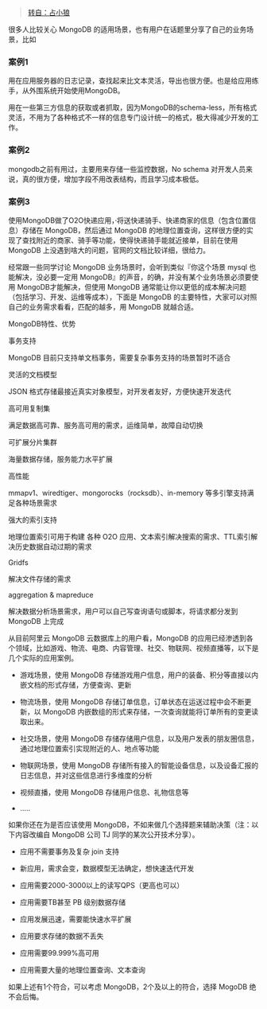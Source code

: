 > [转自：占小狼](https://mp.weixin.qq.com/s/ak0g1zRXsO805J6zM2vreQ)

很多人比较关心 MongoDB 的适用场景，也有用户在话题里分享了自己的业务场景，比如

### 案例1

用在应用服务器的日志记录，查找起来比文本灵活，导出也很方便。也是给应用练手，从外围系统开始使用MongoDB。

用在一些第三方信息的获取或者抓取，因为MongoDB的schema-less，所有格式灵活，不用为了各种格式不一样的信息专门设计统一的格式，极大得减少开发的工作。

### 案例2

mongodb之前有用过，主要用来存储一些监控数据，No schema 对开发人员来说，真的很方便，增加字段不用改表结构，而且学习成本极低。

### 案例3

使用MongoDB做了O2O快递应用，·将送快递骑手、快递商家的信息（包含位置信息）存储在 MongoDB，然后通过 MongoDB 的地理位置查询，这样很方便的实现了查找附近的商家、骑手等功能，使得快递骑手能就近接单，目前在使用MongoDB 上没遇到啥大的问题，官网的文档比较详细，很给力。

经常跟一些同学讨论 MongoDB 业务场景时，会听到类似『你这个场景 mysql 也能解决，没必要一定用 MongoDB』的声音，的确，并没有某个业务场景必须要使用 MongoDB才能解决，但使用 MongoDB 通常能让你以更低的成本解决问题（包括学习、开发、运维等成本），下面是 MongoDB 的主要特性，大家可以对照自己的业务需求看看，匹配的越多，用 MongoDB 就越合适。

MongoDB特性、优势

事务支持

MongoDB 目前只支持单文档事务，需要复杂事务支持的场景暂时不适合

灵活的文档模型

JSON 格式存储最接近真实对象模型，对开发者友好，方便快速开发迭代

高可用复制集

满足数据高可靠、服务高可用的需求，运维简单，故障自动切换

可扩展分片集群

海量数据存储，服务能力水平扩展

高性能

mmapv1、wiredtiger、mongorocks（rocksdb）、in-memory 等多引擎支持满足各种场景需求

强大的索引支持

地理位置索引可用于构建 各种 O2O 应用、文本索引解决搜索的需求、TTL索引解决历史数据自动过期的需求

Gridfs

解决文件存储的需求

aggregation & mapreduce

解决数据分析场景需求，用户可以自己写查询语句或脚本，将请求都分发到 MongoDB 上完成

从目前阿里云 MongoDB 云数据库上的用户看，MongoDB 的应用已经渗透到各个领域，比如游戏、物流、电商、内容管理、社交、物联网、视频直播等，以下是几个实际的应用案例。

+ 游戏场景，使用 MongoDB 存储游戏用户信息，用户的装备、积分等直接以内嵌文档的形式存储，方便查询、更新

+ 物流场景，使用 MongoDB 存储订单信息，订单状态在运送过程中会不断更新，以 MongoDB 内嵌数组的形式来存储，一次查询就能将订单所有的变更读取出来。

+ 社交场景，使用 MongoDB 存储存储用户信息，以及用户发表的朋友圈信息，通过地理位置索引实现附近的人、地点等功能

+ 物联网场景，使用 MongoDB 存储所有接入的智能设备信息，以及设备汇报的日志信息，并对这些信息进行多维度的分析

+ 视频直播，使用 MongoDB 存储用户信息、礼物信息等

+ .....

如果你还在为是否应该使用 MongoDB，不如来做几个选择题来辅助决策（注：以下内容改编自 MongoDB 公司 TJ 同学的某次公开技术分享）。

+ 应用不需要事务及复杂 join 支持

+ 新应用，需求会变，数据模型无法确定，想快速迭代开发

+ 应用需要2000-3000以上的读写QPS（更高也可以）

+ 应用需要TB甚至 PB 级别数据存储

+ 应用发展迅速，需要能快速水平扩展

+ 应用要求存储的数据不丢失

+ 应用需要99.999%高可用

+ 应用需要大量的地理位置查询、文本查询

如果上述有1个符合，可以考虑 MongoDB，2个及以上的符合，选择 MogoDB 绝不会后悔。
